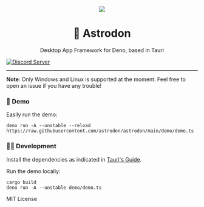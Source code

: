 
<p align="center">
	<img align="center" src="https://avatars.githubusercontent.com/u/97196209?s=200&v=4"  />
	<br>
    <h1 align="center">🦕 Astrodon  </h1>
    <p align="center">Desktop App Framework for Deno, based in Tauri</p>
</p>

[![Discord Server](https://discordapp.com/api/guilds/928673465882513430/widget.png)](https://discord.gg/adYYqHHDBA)

---

**Note**: Only Windows and Linux is supported at the moment. Feel free to open an issue if you have any trouble!

### 🎁 Demo 
Easily run the demo:
```
deno run -A --unstable --reload https://raw.githubusercontent.com/astrodon/astrodon/main/demo/demo.ts
```

### 👩‍💻 Development
Install the dependencies as indicated in [Tauri's Guide](https://tauri.studio/en/docs/getting-started/intro).

Run the demo locally:
```
cargo build
deno run -A --unstable demo/demo.ts
```

MIT License
